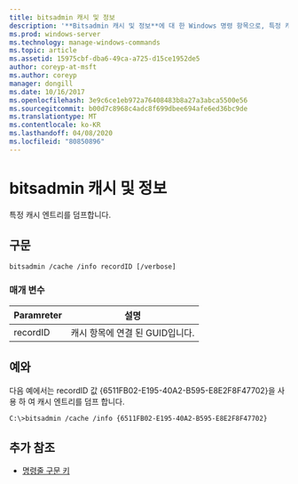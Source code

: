 ```yaml
---
title: bitsadmin 캐시 및 정보
description: '**Bitsadmin 캐시 및 정보**에 대 한 Windows 명령 항목으로, 특정 캐시 엔트리를 덤프 합니다.'
ms.prod: windows-server
ms.technology: manage-windows-commands
ms.topic: article
ms.assetid: 15975cbf-dba6-49ca-a725-d15ce1952de5
author: coreyp-at-msft
ms.author: coreyp
manager: dongill
ms.date: 10/16/2017
ms.openlocfilehash: 3e9c6ce1eb972a76408483b8a27a3abca5500e56
ms.sourcegitcommit: b00d7c8968c4adc8f699dbee694afe6ed36bc9de
ms.translationtype: MT
ms.contentlocale: ko-KR
ms.lasthandoff: 04/08/2020
ms.locfileid: "80850896"
---
```

# <a name="bitsadmin-cache-and-info"></a>bitsadmin 캐시 및 정보

특정 캐시 엔트리를 덤프합니다.

## <a name="syntax"></a>구문

```
bitsadmin /cache /info recordID [/verbose]
```

### <a name="parameters"></a>매개 변수

| Paramreter | 설명 |
| -------------- | -------------- |
| recordID | 캐시 항목에 연결 된 GUID입니다. |

## <a name="examples"></a><a name=BKMK_examples></a>예와

다음 예에서는 recordID 값 {6511FB02-E195-40A2-B595-E8E2F8F47702}을 사용 하 여 캐시 엔트리를 덤프 합니다.

```
C:\>bitsadmin /cache /info {6511FB02-E195-40A2-B595-E8E2F8F47702}
```

## <a name="additional-references"></a>추가 참조

- [명령줄 구문 키](command-line-syntax-key.md)